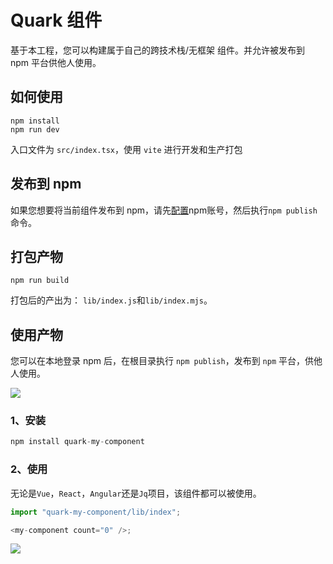 # Quark 组件

基于本工程，您可以构建属于自己的跨技术栈/无框架 组件。并允许被发布到 npm 平台供他人使用。

## 如何使用

```
npm install
npm run dev
```

入口文件为 `src/index.tsx`，使用 `vite` 进行开发和生产打包

## 发布到 npm

如果您想要将当前组件发布到 npm，请先[配置](https://docs.npmjs.com/cli/v8/commands/npm-adduser)npm账号，然后执行`npm publish`命令。

## 打包产物

```
npm run build
```

打包后的产出为： `lib/index.js`和`lib/index.mjs`。

## 使用产物

您可以在本地登录 npm 后，在根目录执行 `npm publish`，发布到 `npm` 平台，供他人使用。

<img src="https://raw.githubusercontent.com/hellof2e/quark-cli/main/demo2.jpg" />

### 1、安装

```javascript
npm install quark-my-component
```

### 2、使用

无论是`Vue`，`React`，`Angular`还是`Jq`项目，该组件都可以被使用。

```js
import "quark-my-component/lib/index";

<my-component count="0" />;
```

<img src="https://raw.githubusercontent.com/hellof2e/quark-cli/main/demo.jpg" />
